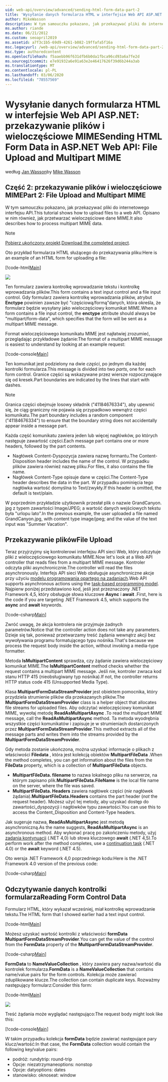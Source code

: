 ```yaml
---
uid: web-api/overview/advanced/sending-html-form-data-part-2
title: 'Wysyłanie danych formularza HTML w interfejsie Web API ASP.NET: przekazywanie plików i wieloczęściowe MIME-ASP.NET 4. x'
author: MikeWasson
description: W tym samouczku pokazano, jak przekazywać pliki do internetowego interfejsu API. Opisano w nim również, jak przetwarzać wieloczęściowe dane MIME.
ms.author: riande
ms.date: 06/21/2012
ms.custom: seoapril2019
ms.assetid: a7f3c1b5-69d9-4261-b082-19ffafa5f16a
msc.legacyurl: /web-api/overview/advanced/sending-html-form-data-part-2
msc.type: authoredcontent
ms.openlocfilehash: f5aaebb96f631dfb6b0da1fbca96cd93a6a7fe2d
ms.sourcegitcommit: e7e91932a6e91a63e2e46417626f39d6b244a3ab
ms.translationtype: MT
ms.contentlocale: pl-PL
ms.lasthandoff: 03/06/2020
ms.locfileid: "78557569"
---
```

# <a name="sending-html-form-data-in-aspnet-web-api-file-upload-and-multipart-mime"></a><span data-ttu-id="7908e-104">Wysyłanie danych formularza HTML w interfejsie Web API ASP.NET: przekazywanie plików i wieloczęściowe MIME</span><span class="sxs-lookup"><span data-stu-id="7908e-104">Sending HTML Form Data in ASP.NET Web API: File Upload and Multipart MIME</span></span>

<span data-ttu-id="7908e-105">według [Jan Wasson](https://github.com/MikeWasson)</span><span class="sxs-lookup"><span data-stu-id="7908e-105">by [Mike Wasson](https://github.com/MikeWasson)</span></span>

## <a name="part-2-file-upload-and-multipart-mime"></a><span data-ttu-id="7908e-106">Część 2: przekazywanie plików i wieloczęściowe MIME</span><span class="sxs-lookup"><span data-stu-id="7908e-106">Part 2: File Upload and Multipart MIME</span></span>

<span data-ttu-id="7908e-107">W tym samouczku pokazano, jak przekazywać pliki do internetowego interfejsu API.</span><span class="sxs-lookup"><span data-stu-id="7908e-107">This tutorial shows how to upload files to a web API.</span></span> <span data-ttu-id="7908e-108">Opisano w nim również, jak przetwarzać wieloczęściowe dane MIME.</span><span class="sxs-lookup"><span data-stu-id="7908e-108">It also describes how to process multipart MIME data.</span></span>

> [!NOTE]
> <span data-ttu-id="7908e-109">[Pobierz ukończony projekt](https://code.msdn.microsoft.com/ASPNET-Web-API-File-Upload-a8c0fb0d).</span><span class="sxs-lookup"><span data-stu-id="7908e-109">[Download the completed project](https://code.msdn.microsoft.com/ASPNET-Web-API-File-Upload-a8c0fb0d).</span></span>

<span data-ttu-id="7908e-110">Oto przykład formularza HTML służącego do przekazywania pliku:</span><span class="sxs-lookup"><span data-stu-id="7908e-110">Here is an example of an HTML form for uploading a file:</span></span>

[!code-html[Main](sending-html-form-data-part-2/samples/sample1.html)]

![](sending-html-form-data-part-2/_static/image1.png)

<span data-ttu-id="7908e-111">Ten formularz zawiera kontrolkę wprowadzanie tekstu i kontrolkę wprowadzania plików.</span><span class="sxs-lookup"><span data-stu-id="7908e-111">This form contains a text input control and a file input control.</span></span> <span data-ttu-id="7908e-112">Gdy formularz zawiera kontrolkę wprowadzania plików, atrybut **Enctype** powinien zawsze być &quot;częściową/formą&quot;danych, która określa, że formularz będzie wysyłany jako wieloczęściowy komunikat MIME.</span><span class="sxs-lookup"><span data-stu-id="7908e-112">When a form contains a file input control, the **enctype** attribute should always be &quot;multipart/form-data&quot;, which specifies that the form will be sent as a multipart MIME message.</span></span>

<span data-ttu-id="7908e-113">Format wieloczęściowego komunikatu MIME jest najłatwiej zrozumieć, przeglądając przykładowe żądanie:</span><span class="sxs-lookup"><span data-stu-id="7908e-113">The format of a multipart MIME message is easiest to understand by looking at an example request:</span></span>

[!code-console[Main](sending-html-form-data-part-2/samples/sample2.cmd)]

<span data-ttu-id="7908e-114">Ten komunikat jest podzielony na dwie *części*, po jednym dla każdej kontrolki formularza.</span><span class="sxs-lookup"><span data-stu-id="7908e-114">This message is divided into two *parts*, one for each form control.</span></span> <span data-ttu-id="7908e-115">Granice części są wskazywane przez wiersze rozpoczynające się od kresek.</span><span class="sxs-lookup"><span data-stu-id="7908e-115">Part boundaries are indicated by the lines that start with dashes.</span></span>

> [!NOTE]
> <span data-ttu-id="7908e-116">Granica części obejmuje losowy składnik (&quot;41184676334&quot;), aby upewnić się, że ciąg graniczny nie pojawia się przypadkowo wewnątrz części komunikatu.</span><span class="sxs-lookup"><span data-stu-id="7908e-116">The part boundary includes a random component (&quot;41184676334&quot;) to ensure that the boundary string does not accidentally appear inside a message part.</span></span>

<span data-ttu-id="7908e-117">Każda część komunikatu zawiera jeden lub więcej nagłówków, po których następuje zawartość części.</span><span class="sxs-lookup"><span data-stu-id="7908e-117">Each message part contains one or more headers, followed by the part contents.</span></span>

- <span data-ttu-id="7908e-118">Nagłówek Content-Dyspozycja zawiera nazwę formantu.</span><span class="sxs-lookup"><span data-stu-id="7908e-118">The Content-Disposition header includes the name of the control.</span></span> <span data-ttu-id="7908e-119">W przypadku plików zawiera również nazwę pliku.</span><span class="sxs-lookup"><span data-stu-id="7908e-119">For files, it also contains the file name.</span></span>
- <span data-ttu-id="7908e-120">Nagłówek Content-Type opisuje dane w części.</span><span class="sxs-lookup"><span data-stu-id="7908e-120">The Content-Type header describes the data in the part.</span></span> <span data-ttu-id="7908e-121">W przypadku pominięcia tego nagłówka wartość domyślna to Text/zwykły.</span><span class="sxs-lookup"><span data-stu-id="7908e-121">If this header is omitted, the default is text/plain.</span></span>

<span data-ttu-id="7908e-122">W poprzednim przykładzie użytkownik przesłał plik o nazwie GrandCanyon. jpg z typem zawartości Image/JPEG; a wartość danych wejściowych tekstu była &quot;urlopu lato&quot;.</span><span class="sxs-lookup"><span data-stu-id="7908e-122">In the previous example, the user uploaded a file named GrandCanyon.jpg, with content type image/jpeg; and the value of the text input was &quot;Summer Vacation&quot;.</span></span>

## <a name="file-upload"></a><span data-ttu-id="7908e-123">Przekazywanie plików</span><span class="sxs-lookup"><span data-stu-id="7908e-123">File Upload</span></span>

<span data-ttu-id="7908e-124">Teraz przyjrzyjmy się kontrolerowi interfejsu API sieci Web, który odczytuje pliki z wieloczęściowego komunikatu MIME.</span><span class="sxs-lookup"><span data-stu-id="7908e-124">Now let's look at a Web API controller that reads files from a multipart MIME message.</span></span> <span data-ttu-id="7908e-125">Kontroler odczyta pliki asynchronicznie.</span><span class="sxs-lookup"><span data-stu-id="7908e-125">The controller will read the files asynchronously.</span></span> <span data-ttu-id="7908e-126">Interfejs API sieci Web obsługuje asynchroniczne akcje przy użyciu [modelu programowania opartego na zadaniach](https://msdn.microsoft.com/library/dd460693.aspx).</span><span class="sxs-lookup"><span data-stu-id="7908e-126">Web API supports asynchronous actions using the [task-based programming model](https://msdn.microsoft.com/library/dd460693.aspx).</span></span> <span data-ttu-id="7908e-127">Najpierw poniżej przedstawiono kod, jeśli jest przeznaczony .NET Framework 4,5, który obsługuje słowa kluczowe **Async** i **await** .</span><span class="sxs-lookup"><span data-stu-id="7908e-127">First, here is the code if you are targeting .NET Framework 4.5, which supports the **async** and **await** keywords.</span></span>

[!code-csharp[Main](sending-html-form-data-part-2/samples/sample3.cs)]

<span data-ttu-id="7908e-128">Zwróć uwagę, że akcja kontrolera nie przyjmuje żadnych parametrów.</span><span class="sxs-lookup"><span data-stu-id="7908e-128">Notice that the controller action does not take any parameters.</span></span> <span data-ttu-id="7908e-129">Dzieje się tak, ponieważ przetwarzamy treść żądania wewnątrz akcji bez wywoływania programu formatującego typu nośnika.</span><span class="sxs-lookup"><span data-stu-id="7908e-129">That's because we process the request body inside the action, without invoking a media-type formatter.</span></span>

<span data-ttu-id="7908e-130">Metoda **IsMultipartContent** sprawdza, czy żądanie zawiera wieloczęściowy komunikat MIME.</span><span class="sxs-lookup"><span data-stu-id="7908e-130">The **IsMultipartContent** method checks whether the request contains a multipart MIME message.</span></span> <span data-ttu-id="7908e-131">Jeśli nie, kontroler zwraca kod stanu HTTP 415 (nieobsługiwany typ nośnika).</span><span class="sxs-lookup"><span data-stu-id="7908e-131">If not, the controller returns HTTP status code 415 (Unsupported Media Type).</span></span>

<span data-ttu-id="7908e-132">Klasa **MultipartFormDataStreamProvider** jest obiektem pomocnika, który przydziela strumienie plików dla przekazanych plików.</span><span class="sxs-lookup"><span data-stu-id="7908e-132">The **MultipartFormDataStreamProvider** class is a helper object that allocates file streams for uploaded files.</span></span> <span data-ttu-id="7908e-133">Aby odczytać wieloczęściowy komunikat MIME, wywołaj metodę **ReadAsMultipartAsync** .</span><span class="sxs-lookup"><span data-stu-id="7908e-133">To read the multipart MIME message, call the **ReadAsMultipartAsync** method.</span></span> <span data-ttu-id="7908e-134">Ta metoda wyodrębnia wszystkie części komunikatów i zapisuje je w strumieniach dostarczonych przez **MultipartFormDataStreamProvider**.</span><span class="sxs-lookup"><span data-stu-id="7908e-134">This method extracts all of the message parts and writes them into the streams provided by the **MultipartFormDataStreamProvider**.</span></span>

<span data-ttu-id="7908e-135">Gdy metoda zostanie ukończona, można uzyskać informacje o plikach z właściwości **Filedata** , która jest kolekcją obiektów **MultipartFileData** .</span><span class="sxs-lookup"><span data-stu-id="7908e-135">When the method completes, you can get information about the files from the **FileData** property, which is a collection of **MultipartFileData** objects.</span></span>

- <span data-ttu-id="7908e-136">**MultipartFileData. filename** to nazwa lokalnego pliku na serwerze, na którym zapisano plik.</span><span class="sxs-lookup"><span data-stu-id="7908e-136">**MultipartFileData.FileName** is the local file name on the server, where the file was saved.</span></span>
- <span data-ttu-id="7908e-137">**MultipartFileData. Headers** zawiera nagłówek części (*nie* nagłówek żądania).</span><span class="sxs-lookup"><span data-stu-id="7908e-137">**MultipartFileData.Headers** contains the part header (*not* the request header).</span></span> <span data-ttu-id="7908e-138">Możesz użyć tej metody, aby uzyskać dostęp do zawartości\_dyspozycji i nagłówków typu zawartości.</span><span class="sxs-lookup"><span data-stu-id="7908e-138">You can use this to access the Content\_Disposition and Content-Type headers.</span></span>

<span data-ttu-id="7908e-139">Jak sugeruje nazwa, **ReadAsMultipartAsync** jest metodą asynchroniczną.</span><span class="sxs-lookup"><span data-stu-id="7908e-139">As the name suggests, **ReadAsMultipartAsync** is an asynchronous method.</span></span> <span data-ttu-id="7908e-140">Aby wykonać pracę po zakończeniu metody, użyj [zadania kontynuacji](https://msdn.microsoft.com/library/ee372288.aspx) (.NET 4,0) lub słowa kluczowego **await** (.NET 4,5).</span><span class="sxs-lookup"><span data-stu-id="7908e-140">To perform work after the method completes, use a [continuation task](https://msdn.microsoft.com/library/ee372288.aspx) (.NET 4.0) or the **await** keyword (.NET 4.5).</span></span>

<span data-ttu-id="7908e-141">Oto wersja .NET Framework 4,0 poprzedniego kodu:</span><span class="sxs-lookup"><span data-stu-id="7908e-141">Here is the .NET Framework 4.0 version of the previous code:</span></span>

[!code-csharp[Main](sending-html-form-data-part-2/samples/sample4.cs)]

## <a name="reading-form-control-data"></a><span data-ttu-id="7908e-142">Odczytywanie danych kontrolki formularza</span><span class="sxs-lookup"><span data-stu-id="7908e-142">Reading Form Control Data</span></span>

<span data-ttu-id="7908e-143">Formularz HTML, który wykazał wcześniej, miał kontrolkę wprowadzanie tekstu.</span><span class="sxs-lookup"><span data-stu-id="7908e-143">The HTML form that I showed earlier had a text input control.</span></span>

[!code-html[Main](sending-html-form-data-part-2/samples/sample5.html)]

<span data-ttu-id="7908e-144">Możesz uzyskać wartość kontrolki z właściwości **formData** **MultipartFormDataStreamProvider**.</span><span class="sxs-lookup"><span data-stu-id="7908e-144">You can get the value of the control from the **FormData** property of the **MultipartFormDataStreamProvider**.</span></span>

[!code-csharp[Main](sending-html-form-data-part-2/samples/sample6.cs?highlight=15)]

<span data-ttu-id="7908e-145">**FormData** to **NameValueCollection** , który zawiera pary nazwa/wartość dla kontrolek formularza.</span><span class="sxs-lookup"><span data-stu-id="7908e-145">**FormData** is a **NameValueCollection** that contains name/value pairs for the form controls.</span></span> <span data-ttu-id="7908e-146">Kolekcja może zawierać zduplikowane klucze.</span><span class="sxs-lookup"><span data-stu-id="7908e-146">The collection can contain duplicate keys.</span></span> <span data-ttu-id="7908e-147">Rozważmy następujący formularz:</span><span class="sxs-lookup"><span data-stu-id="7908e-147">Consider this form:</span></span>

[!code-html[Main](sending-html-form-data-part-2/samples/sample7.html)]

![](sending-html-form-data-part-2/_static/image2.png)

<span data-ttu-id="7908e-148">Treść żądania może wyglądać następująco:</span><span class="sxs-lookup"><span data-stu-id="7908e-148">The request body might look like this:</span></span>

[!code-console[Main](sending-html-form-data-part-2/samples/sample8.cmd)]

<span data-ttu-id="7908e-149">W takim przypadku kolekcja **formData** będzie zawierać następujące pary klucz/wartość:</span><span class="sxs-lookup"><span data-stu-id="7908e-149">In that case, the **FormData** collection would contain the following key/value pairs:</span></span>

- <span data-ttu-id="7908e-150">podróż: rundy</span><span class="sxs-lookup"><span data-stu-id="7908e-150">trip: round-trip</span></span>
- <span data-ttu-id="7908e-151">Opcje: niezatrzymane</span><span class="sxs-lookup"><span data-stu-id="7908e-151">options: nonstop</span></span>
- <span data-ttu-id="7908e-152">Opcje: daty</span><span class="sxs-lookup"><span data-stu-id="7908e-152">options: dates</span></span>
- <span data-ttu-id="7908e-153">stanowisko: okno</span><span class="sxs-lookup"><span data-stu-id="7908e-153">seat: window</span></span>
